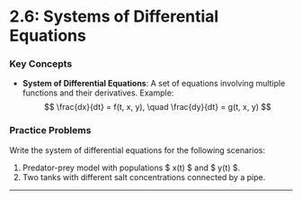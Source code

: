 # 2.6: Systems of Differential Equations

### Key Concepts
- **System of Differential Equations**: A set of equations involving multiple functions and their derivatives.
  Example:
  $$
  \frac{dx}{dt} = f(t, x, y), \quad \frac{dy}{dt} = g(t, x, y)
  $$

### Practice Problems
Write the system of differential equations for the following scenarios:

1. Predator-prey model with populations $ x(t) $ and $ y(t) $.
2. Two tanks with different salt concentrations connected by a pipe.

---
